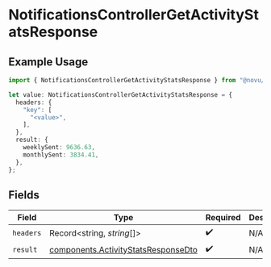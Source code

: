 # NotificationsControllerGetActivityStatsResponse

## Example Usage

```typescript
import { NotificationsControllerGetActivityStatsResponse } from "@novu/api/models/operations";

let value: NotificationsControllerGetActivityStatsResponse = {
  headers: {
    "key": [
      "<value>",
    ],
  },
  result: {
    weeklySent: 9636.63,
    monthlySent: 3834.41,
  },
};
```

## Fields

| Field                                                                                      | Type                                                                                       | Required                                                                                   | Description                                                                                |
| ------------------------------------------------------------------------------------------ | ------------------------------------------------------------------------------------------ | ------------------------------------------------------------------------------------------ | ------------------------------------------------------------------------------------------ |
| `headers`                                                                                  | Record<string, *string*[]>                                                                 | :heavy_check_mark:                                                                         | N/A                                                                                        |
| `result`                                                                                   | [components.ActivityStatsResponseDto](../../models/components/activitystatsresponsedto.md) | :heavy_check_mark:                                                                         | N/A                                                                                        |
